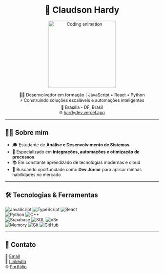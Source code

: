 <h1 align="center">🚀 Claudson Hardy</h1>

<p align="center">
  <img src="https://media.giphy.com/media/qgQUggAC3Pfv687qPC/giphy.gif" width="220" alt="Coding animation" />
</p>

<p align="center">
  👨‍💻 Desenvolvedor em formação | JavaScript • React • Python <br>
  ⚡ Construindo soluções escaláveis e automações inteligentes <br>
  📍 Brasília - DF, Brasil <br>
  🌐 <a href="https://hardydev.vercel.app" target="_blank">hardydev.vercel.app</a>
</p>

---

## 🧑‍🚀 Sobre mim
- 🎓 Estudante de **Análise e Desenvolvimento de Sistemas**  
- 🔧 Especializado em **integrações, automações e otimização de processos**  
- 📚 Em constante aprendizado de tecnologias modernas e cloud  
- 🎯 Buscando oportunidade como **Dev Júnior** para aplicar minhas habilidades no mercado  

---

## 🛠️ Tecnologias & Ferramentas

<p align="center">

![JavaScript](https://img.shields.io/badge/-JavaScript-181717?style=for-the-badge&logo=javascript&logoColor=F7DF1E)
![TypeScript](https://img.shields.io/badge/-TypeScript-181717?style=for-the-badge&logo=typescript&logoColor=3178C6)
![React](https://img.shields.io/badge/-React-181717?style=for-the-badge&logo=react&logoColor=61DAFB)  
![Python](https://img.shields.io/badge/-Python-181717?style=for-the-badge&logo=python&logoColor=3776AB)
![C++](https://img.shields.io/badge/-C++-181717?style=for-the-badge&logo=c%2B%2B&logoColor=00599C)  
![Supabase](https://img.shields.io/badge/-Supabase-181717?style=for-the-badge&logo=supabase&logoColor=3ECF8E)
![SQL](https://img.shields.io/badge/-SQL-181717?style=for-the-badge&logo=postgresql&logoColor=336791)
![n8n](https://img.shields.io/badge/-n8n-181717?style=for-the-badge&logo=n8n&logoColor=E55561)  
![Memory](https://img.shields.io/badge/-Memory%20REGG-181717?style=for-the-badge&logo=databricks&logoColor=FF3621)
![Git](https://img.shields.io/badge/-Git-181717?style=for-the-badge&logo=git&logoColor=F05032)
![GitHub](https://img.shields.io/badge/-GitHub-181717?style=for-the-badge&logo=github&logoColor=white)

</p>

---

## 📡 Contato

📧 [Email](mailto:contatoclaudsonhardy@gmail.com)  
🔗 [LinkedIn](https://www.linkedin.com/in/claudson-hardy)  
🌐 [Portfólio](https://hardydev.vercel.app)  
